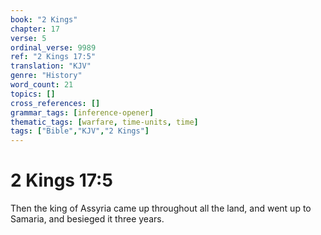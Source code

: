 ```yaml
---
book: "2 Kings"
chapter: 17
verse: 5
ordinal_verse: 9989
ref: "2 Kings 17:5"
translation: "KJV"
genre: "History"
word_count: 21
topics: []
cross_references: []
grammar_tags: [inference-opener]
thematic_tags: [warfare, time-units, time]
tags: ["Bible","KJV","2 Kings"]
---
```


# 2 Kings 17:5

Then the king of Assyria came up throughout all the land, and went up to Samaria, and besieged it three years.
